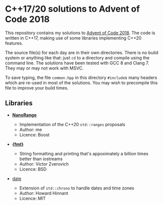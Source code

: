 
# C++17/20 solutions to Advent of Code 2018 #

This repository contains my solutions to [Advent of Code 2018](https://adventofcode.com/2018/). The code is written in C++17, making use of some libraries implementing C++20 features.

The source file(s) for each day are in their own directories. There is no build system or anything like that: just `cd` to a directory and compile using the command line. The solutions have been tested with GCC 8 and Clang 7. They may or may not work with MSVC.

To save typing, the file `common.hpp` in this directory `#include`s many headers which are re-used in most of the solutions. You may wish to precompile this file to improve your build times.

## Libraries ##

 * [**NanoRange**](https://github.com/tcbrindle/nanorange)
   - Implementation of the C++20 `std::ranges` proposals
   - Author: me
   - Licence: Boost

* [**{fmt}**](https://github.com/fmtlib/fmt)
   - String formatting and printing that's appoximately a billion times better than iostreams
   - Author: Victor Zverovich
   - Licence: BSD

* [date](https://github.com/HowardHinnant/date)
   - Extension of `std::chrono` to handle dates and time zones
   - Author: Howard Hinnant
   - Licence: MIT